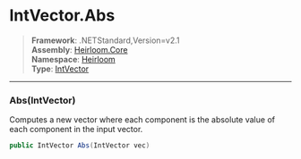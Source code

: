 # IntVector.Abs

> **Framework**: .NETStandard,Version=v2.1  
> **Assembly**: [Heirloom.Core][0]  
> **Namespace**: [Heirloom][0]  
> **Type**: [IntVector][1]  

--------------------------------------------------------------------------------

### Abs(IntVector)

Computes a new vector where each component is the absolute value of each component in the input vector.

```cs
public IntVector Abs(IntVector vec)
```

[0]: ..\Heirloom.Core.md
[1]: Heirloom.IntVector.md
